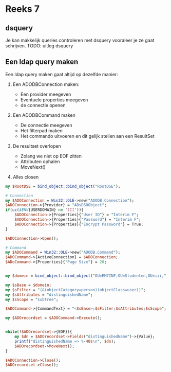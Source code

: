 # Reeks 7

## dsquery

Je kan makkelijk queries controleren met dsquery vooraleer je ze gaat schrijven.
TODO: uitleg dsquery

## Een ldap query maken

Een ldap query maken gaat altijd op dezelfde manier:

1. Een ADODBConnection maken:

   - Een provider meegeven
   - Eventuele properties meegeven
   - de connectie openen

2. Een ADODBCommand maken

   - De connectie meegeven
   - Het filterpad maken
   - Het commando uitvoeren en dit gelijk stellen aan een ResultSet

3. De resultset overlopen

   - Zolang we niet op EOF zitten
   - Attributen ophalen
   - MoveNext()

4. Alles closen

```perl
my $RootDSE = bind_object::bind_object("RootDSE");

# Connection
my $ADOConnection = Win32::OLE->new("ADODB.Connection");
$ADOConnection->{Provider} = "ADsDSOObject";
if(uc($ENV{USERDOMAIN} ne 'III')){
    $ADOConnection->{Properties}{"User ID"} = "Interim F";
    $ADOConnection->{Properties}{"Password"} = "Interim F";
    $ADOConnection->{Properties}{"Encrypt Password"} = True;
}

$ADOConnection->Open();

# Command
my $ADOCommand = Win32::OLE->new("ADODB.Command");
$ADOCommand->{ActiveConnection} = $ADOConnection;
$ADoCommand->{Properties}{"Page Size"} = 20;


my $domein = bind_object::bind_object("OU=EM7INF,OU=Studenten,OU=iii," . $RootDSE->Get("defaultNamingContext"))->{AdsPath};

my $sBase = $domein;
my $sFilter = "(&(objectCategory=person)(objectClass=user))";
my $sAttributes = "distinguishedName";
my $sScope = "subtree";

$ADOCommand->{CommandText} = "<$sBase>;$sFilter;$sAttributes;$sScope";

my $ADOrecordset = $ADOCommand->Execute();


while(!$ADOrecordset->{EOF}){
    my $dn = $ADOrecordset->Fields("distinguishedName")->{Value};
    printf("distinguishedName => %-40s\n", $dn);
    $ADOrecordset->MoveNext();
}

$ADOConnection->Close();
$ADOrecordset->Close();
```
